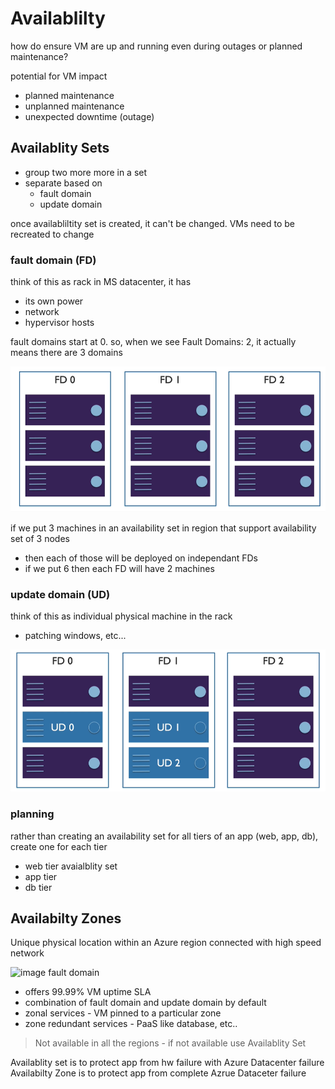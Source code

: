 # Availablilty

how do ensure VM are up and running even during outages or planned maintenance?

potential for VM impact
* planned maintenance
* unplanned maintenance
* unexpected downtime (outage)

## Availablity Sets

* group two more more in a set
* separate based on 
    * fault domain
    * update domain


once availabliltity set is created, it can't be changed. VMs need to be recreated to change

### fault domain (FD)

think of this as rack in MS datacenter, it has
* its own power
* network
* hypervisor hosts

fault domains start at 0. so, when we see Fault Domains: 2, it actually means there are 3 domains

![image fault domain](./img/fault-domain.png)

if we put 3 machines in an availability set in region that support availability set of 3 nodes
* then each of those will be deployed on independant FDs
* if we put 6 then each FD will have 2 machines

### update domain (UD)

think of this as individual physical machine in the rack

* patching windows, etc...

![image fault domain](./img/fault-update-domain.png)

### planning

rather than creating an availability set for all tiers of an app (web, app, db), create one for each tier

* web tier avaialblity set
* app tier
* db tier

## Availabilty Zones

Unique physical location within an Azure region connected with high speed network

![image fault domain](./img/availability-zones.png)


* offers 99.99% VM uptime SLA
* combination of fault domain and update domain by default
* zonal services - VM pinned to a particular zone
* zone redundant services - PaaS like database, etc..

> Not available in all the regions - if not available use Availablity Set

Availablity set is to protect app from hw failure with Azure Datacenter failure
Availabilty Zone is to protect app from complete Azrue Dataceter failure
